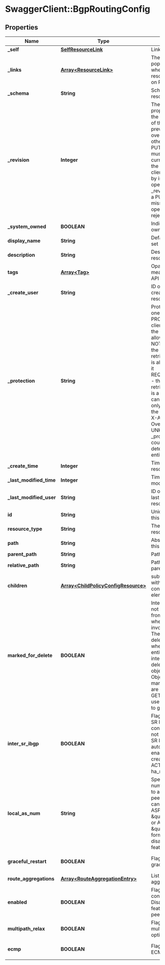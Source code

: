 # SwaggerClient::BgpRoutingConfig

## Properties
Name | Type | Description | Notes
------------ | ------------- | ------------- | -------------
**_self** | [**SelfResourceLink**](SelfResourceLink.md) | Link to this resource | [optional] 
**_links** | [**Array&lt;ResourceLink&gt;**](ResourceLink.md) | The server will populate this field when returing the resource. Ignored on PUT and POST. | [optional] 
**_schema** | **String** | Schema for this resource | [optional] 
**_revision** | **Integer** | The _revision property describes the current revision of the resource. To prevent clients from overwriting each other&#39;s changes, PUT operations must include the current _revision of the resource, which clients should obtain by issuing a GET operation. If the _revision provided in a PUT request is missing or stale, the operation will be rejected. | [optional] 
**_system_owned** | **BOOLEAN** | Indicates system owned resource | [optional] 
**display_name** | **String** | Defaults to ID if not set | [optional] 
**description** | **String** | Description of this resource | [optional] 
**tags** | [**Array&lt;Tag&gt;**](Tag.md) | Opaque identifiers meaningful to the API user | [optional] 
**_create_user** | **String** | ID of the user who created this resource | [optional] 
**_protection** | **String** | Protection status is one of the following: PROTECTED - the client who retrieved the entity is not allowed             to modify it. NOT_PROTECTED - the client who retrieved the entity is allowed                 to modify it REQUIRE_OVERRIDE - the client who retrieved the entity is a super                    user and can modify it, but only when providing                    the request header X-Allow-Overwrite&#x3D;true. UNKNOWN - the _protection field could not be determined for this           entity.  | [optional] 
**_create_time** | **Integer** | Timestamp of resource creation | [optional] 
**_last_modified_time** | **Integer** | Timestamp of last modification | [optional] 
**_last_modified_user** | **String** | ID of the user who last modified this resource | [optional] 
**id** | **String** | Unique identifier of this resource | [optional] 
**resource_type** | **String** | The type of this resource. | [optional] 
**path** | **String** | Absolute path of this object | [optional] 
**parent_path** | **String** | Path of its parent | [optional] 
**relative_path** | **String** | Path relative from its parent | [optional] 
**children** | [**Array&lt;ChildPolicyConfigResource&gt;**](ChildPolicyConfigResource.md) | subtree for this type within policy tree containing nested elements.  | [optional] 
**marked_for_delete** | **BOOLEAN** | Intent objects are not directly deleted from the system when a delete is invoked on them. They are marked for deletion and only when all the realized entities for that intent object gets deleted, the intent object is deleted. Objects that are marked for deletion are not returned in GET call. One can use the search API to get these objects.  | [optional] [default to false]
**inter_sr_ibgp** | **BOOLEAN** | Flag to enable inter SR IBGP configuration. When not specified, inter SR IBGP is automatically enabled if Tier-0 is created in ACTIVE_ACTIVE ha_mode.  | [optional] 
**local_as_num** | **String** | Specify BGP AS number for Tier-0 to advertize to BGP peers. AS number can be specified in ASPLAIN (e.g., \&quot;65546\&quot;) or ASDOT (e.g., \&quot;1.10\&quot;) format. Empty string disables BGP feature.  | 
**graceful_restart** | **BOOLEAN** | Flag to enable graceful restart.  | [optional] [default to false]
**route_aggregations** | [**Array&lt;RouteAggregationEntry&gt;**](RouteAggregationEntry.md) | List of routes to be aggregated.  | [optional] 
**enabled** | **BOOLEAN** | Flag to enable BGP configuration. Disabling will stop feature and BGP peering.  | [optional] [default to true]
**multipath_relax** | **BOOLEAN** | Flag to enable BGP multipath relax option. | [optional] [default to true]
**ecmp** | **BOOLEAN** | Flag to enable ECMP.  | [optional] [default to true]


